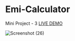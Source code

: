 # Emi-Calculator
Mini Project - 3
[LIVE DEMO](https://anunaykashyap.github.io/Emi-Calculator/)


![Screenshot (26)](https://user-images.githubusercontent.com/83161515/195455529-8a8b5a12-cc73-4b4d-b73f-429b8a2eb7be.png)
